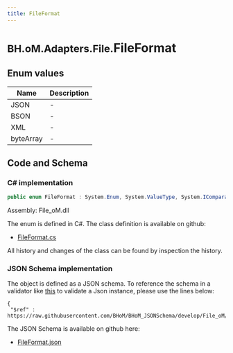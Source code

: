 ```yaml
---
title: FileFormat
---
```


# <small>BH.oM.Adapters.File.</small>**FileFormat**



## Enum values

| Name            | Description                                                    |
|-----------------|----------------------------------------------------------------|
| JSON |  -  |
| BSON |  -  |
| XML |  -  |
| byteArray |  -  |


## Code and Schema

### C# implementation

``` C# title="C#"
public enum FileFormat : System.Enum, System.ValueType, System.IComparable, System.ISpanFormattable, System.IFormattable, System.IConvertible
```

Assembly: File_oM.dll

The enum is defined in C#. The class definition is available on github:

- [FileFormat.cs](https://github.com/BHoM/File_Toolkit/blob/develop/File_oM/enums\FileFormat.cs)

All history and changes of the class can be found by inspection the history.
### JSON Schema implementation

The object is defined as a JSON schema. To reference the schema in a validator like [this](https://www.jsonschemavalidator.net/) to validate a Json instance, please use the lines below:

``` { .json .copy .select } title="JSON Schema"
{
 "$ref" : https://raw.githubusercontent.com/BHoM/BHoM_JSONSchema/develop/File_oM/FileFormat.json}
```

The JSON Schema is available on github here:

- [FileFormat.json](https://github.com/BHoM/BHoM_JSONSchema/blob/develop/File_oM/FileFormat.json)
